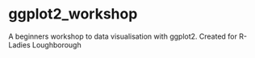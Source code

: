 # ggplot2_workshop
A beginners workshop to data visualisation with ggplot2. Created for R-Ladies Loughborough
